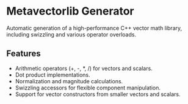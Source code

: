 # Metavectorlib Generator

Automatic generation of a high-performance C++ vector math library, including swizzling and various operator overloads.

## Features

- Arithmetic operators (+, -, *, /) for vectors and scalars.
- Dot product implementations.
- Normalization and magnitude calculations.
- Swizzling accessors for flexible component manipulation.
- Support for vector constructors from smaller vectors and scalars.
